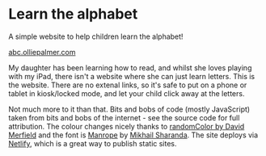 # Learn the alphabet

A simple website to help children learn the alphabet!

[abc.olliepalmer.com](https://abc.olliepalmer.com)

My daughter has been learning how to read, and whilst she loves playing with my iPad, there isn't a website where she can just learn letters. This is the website. There are no extenal links, so it's safe to put on a phone or tablet in kiosk/locked mode, and let your child click away at the letters.

Not much more to it than that. Bits and bobs of code (mostly JavaScript) taken from bits and bobs of the internet - see the source code for full attribution. The colour changes nicely thanks to [randomColor by David Merfield](https://github.com/davidmerfield/randomColor/) and the font is [Manrope](https://manropefont.com) by [Mikhail Sharanda](https://gent.media/). The site deploys via [Netlify](https://netlify.com), which is a great way to publish static sites.
